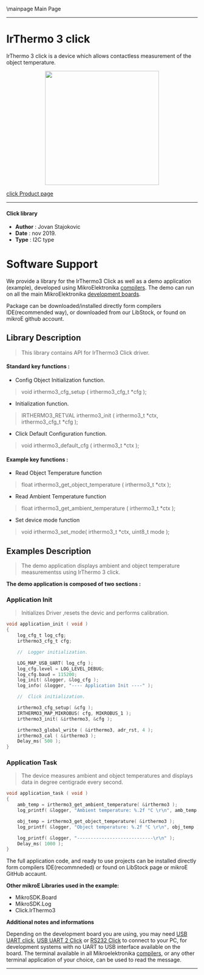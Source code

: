 \mainpage Main Page
 
 

---
# IrThermo 3 click

IrThermo 3 click is a device which allows contactless measurement of the object temperature.

<p align="center">
  <img src="https://download.mikroe.com/images/click_for_ide/irthermo3_click.png" height=300px>
</p>

[click Product page](<https://www.mikroe.com/ir-thermo-3-click>)

---


#### Click library 

- **Author**        : Jovan Stajokovic
- **Date**          : nov 2019.
- **Type**          : I2C type


# Software Support

We provide a library for the IrThermo3 Click 
as well as a demo application (example), developed using MikroElektronika 
[compilers](https://shop.mikroe.com/compilers). 
The demo can run on all the main MikroElektronika [development boards](https://shop.mikroe.com/development-boards).

Package can be downloaded/installed directly form compilers IDE(recommended way), or downloaded from our LibStock, or found on mikroE github account. 

## Library Description

> This library contains API for IrThermo3 Click driver.

#### Standard key functions :

- Config Object Initialization function.
> void irthermo3_cfg_setup ( irthermo3_cfg_t *cfg ); 
 
- Initialization function.
> IRTHERMO3_RETVAL irthermo3_init ( irthermo3_t *ctx, irthermo3_cfg_t *cfg );

- Click Default Configuration function.
> void irthermo3_default_cfg ( irthermo3_t *ctx );


#### Example key functions :

- Read Object Temperature function
> float irthermo3_get_object_temperature ( irthermo3_t *ctx );

- Read Ambient Temperature function
> float irthermo3_get_ambient_temperature ( irthermo3_t *ctx );

- Set device mode function
> void irthermo3_set_mode( irthermo3_t *ctx, uint8_t mode );

## Examples Description

> The demo application displays ambient and object temperature measurementss
> using IrThermo 3 click.

**The demo application is composed of two sections :**

### Application Init 

> Initializes Driver ,resets the devic and performs calibration.

```c
void application_init ( void )
{
    log_cfg_t log_cfg;
    irthermo3_cfg_t cfg;

    //  Logger initialization.

    LOG_MAP_USB_UART( log_cfg );
    log_cfg.level = LOG_LEVEL_DEBUG;
    log_cfg.baud = 115200;
    log_init( &logger, &log_cfg );
    log_info( &logger, "---- Application Init ----" );

    //  Click initialization.

    irthermo3_cfg_setup( &cfg );
    IRTHERMO3_MAP_MIKROBUS( cfg, MIKROBUS_1 );
    irthermo3_init( &irthermo3, &cfg );

    irthermo3_global_write ( &irthermo3, adr_rst, 4 );
    irthermo3_cal ( &irthermo3 );
    Delay_ms( 500 );
}
```

### Application Task

> The device measures ambient and object temperatures and displays data in
> degree centigrade every second.

```c
void application_task ( void )
{
    amb_temp = irthermo3_get_ambient_temperature( &irthermo3 );
    log_printf( &logger, "Ambient temperature: %.2f °C \r\n", amb_temp );

    obj_temp = irthermo3_get_object_temperature( &irthermo3 );
    log_printf( &logger, "Object temperature: %.2f °C \r\n", obj_temp );

    log_printf( &logger, "----------------------------\r\n" );
    Delay_ms( 1000 );
}
```

The full application code, and ready to use projects can be  installed directly form compilers IDE(recommneded) or found on LibStock page or mikroE GitHub accaunt.

**Other mikroE Libraries used in the example:** 

- MikroSDK.Board
- MikroSDK.Log
- Click.IrThermo3

**Additional notes and informations**

Depending on the development board you are using, you may need 
[USB UART click](https://shop.mikroe.com/usb-uart-click), 
[USB UART 2 Click](https://shop.mikroe.com/usb-uart-2-click) or 
[RS232 Click](https://shop.mikroe.com/rs232-click) to connect to your PC, for 
development systems with no UART to USB interface available on the board. The 
terminal available in all Mikroelektronika 
[compilers](https://shop.mikroe.com/compilers), or any other terminal application 
of your choice, can be used to read the message.



---
